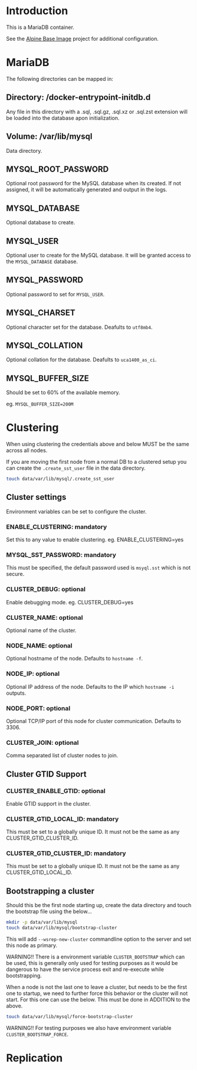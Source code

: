 # Introduction

This is a MariaDB container.

See the [Alpine Base Image](https://gitlab.iitsp.com/allworldit/docker/alpine) project for additional configuration.

# MariaDB

The following directories can be mapped in:

## Directory: /docker-entrypoint-initdb.d

Any file in this directory with a .sql, .sql.gz, .sql.xz or .sql.zst extension will be loaded into the database apon initialization.

## Volume: /var/lib/mysql

Data directory.

## MYSQL_ROOT_PASSWORD

Optional root password for the MySQL database when its created. If not assigned, it will be automatically generated and output in the logs.

## MYSQL_DATABASE

Optional database to create.

## MYSQL_USER

Optional user to create for the MySQL database. It will be granted access to the `MYSQL_DATABASE` database.

## MYSQL_PASSWORD

Optional password to set for `MYSQL_USER`.


## MYSQL_CHARSET

Optional character set for the database. Deafults to `utf8mb4`.

## MYSQL_COLLATION

Optional collation for the database. Deafults to `uca1400_as_ci`.


## MYSQL_BUFFER_SIZE

Should be set to 60% of the available memory.

eg. `MYSQL_BUFFER_SIZE=200M`



# Clustering


When using clustering the credentials above and below MUST be the same across all nodes.

If you are moving the first node from a normal DB to a clustered setup you can create the `.create_sst_user` file in the
data directory.

```bash
touch data/var/lib/mysql/.create_sst_user
```

## Cluster settings

Environment variables can be set to configure the cluster.

### ENABLE_CLUSTERING: mandatory

Set this to any value to enable clustering. eg. ENABLE_CLUSTERING=yes


### MYSQL_SST_PASSWORD: mandatory

This must be specified, the default password used is `msyql.sst` which is not secure.


### CLUSTER_DEBUG: optional

Enable debugging mode. eg. CLUSTER_DEBUG=yes


### CLUSTER_NAME: optional

Optional name of the cluster.


### NODE_NAME: optional

Optional hostname of the node. Defaults to `hostname -f`.


### NODE_IP: optional

Optional IP address of the node. Defaults to the IP which `hostname -i` outputs.


### NODE_PORT: optional

Optional TCP/IP port of this node for cluster communication. Defaults to 3306.


### CLUSTER_JOIN: optional

Comma separated list of cluster nodes to join.


## Cluster GTID Support

### CLUSTER_ENABLE_GTID: optional

Enable GTID support in the cluster.

### CLUSTER_GTID_LOCAL_ID: mandatory

This must be set to a globally unique ID. It must not be the same as any CLUSTER_GTID_CLUSTER_ID.

### CLUSTER_GTID_CLUSTER_ID: mandatory

This must be set to a globally unique ID. It must not be the same as any CLUSTER_GTID_LOCAL_ID.



## Bootstrapping a cluster

Should this be the first node starting up, create the data directory and touch the bootstrap file using the below...

```bash
mkdir -p data/var/lib/mysql
touch data/var/lib/mysql/bootstrap-cluster
```

This will add `--wsrep-new-cluster` commandline option to the server and set this node as primary.

WARNING!! There is a environment variable `CLUSTER_BOOTSTRAP` which can be used, this is generally only used for testing purposes
as it would be dangerous to have the service process exit and re-execute while bootstrapping.

When a node is not the last one to leave a cluster, but needs to be the first one to startup, we need to further force this
behavior or the cluster will not start. For this one can use the below. This must be done in ADDITION to the above.

```bash
touch data/var/lib/mysql/force-bootstrap-cluster
```

WARNING!! For testing purposes we also have environment variable `CLUSTER_BOOTSTRAP_FORCE`.



# Replication

